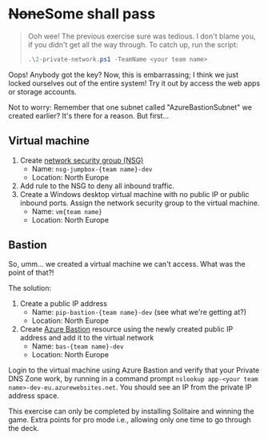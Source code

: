 <!-- markdownlint-disable MD033 -->
# <strike>None</strike>Some shall pass
<!-- markdownlint-enable MD033 -->

> Ooh wee! The previous exercise sure was tedious. I don't blame you, if you didn't get all the way through. To catch up, run the script:
>
> ```ps1
> .\2-private-network.ps1 -TeamName <your team name>
> ```

Oops! Anybody got the key? Now, this is embarrassing; I think we just locked ourselves out of the entire system! Try it out by access the web apps or storage accounts.

Not to worry: Remember that one subnet called "AzureBastionSubnet" we created earlier? It's there for a reason. But first...

## Virtual machine

1. Create [network security group (NSG)](https://learn.microsoft.com/azure/virtual-network/network-security-groups-overview)
    * Name: `nsg-jumpbox-{team name}-dev`
    * Location: North Europe
1. Add rule to the NSG to deny all inbound traffic.
1. Create a Windows desktop virtual machine with no public IP or public inbound ports. Assign the network security group to the virtual machine.
    * Name: `vm{team name}`
    * Location: North Europe

## Bastion

So, umm... we created a virtual machine we can't access. What was the point of that?!

The solution:

1. Create a public IP address
    * Name: `pip-bastion-{team name}-dev` (see what we're getting at?)
    * Location: North Europe
1. Create [Azure Bastion](https://learn.microsoft.com/azure/bastion/bastion-overview) resource using the newly created public IP address and add it to the virtual network
    * Name: `bas-{team name}-dev`
    * Location: North Europe

Login to the virtual machine using Azure Bastion and verify that your Private DNS Zone work, by running in a command prompt `nslookup app-<your team name>-dev-eu.azurewebsites.net`. You should see an IP from the private IP address space.

This exercise can only be completed by installing Solitaire and winning the game. Extra points for pro mode i.e., allowing only one time to go through the deck.
